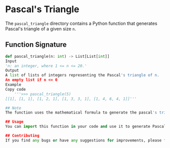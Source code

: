 # Pascal's Triangle

The `pascal_triangle` directory contains a Python function that generates Pascal's triangle of a given size `n`.

## Function Signature
```python
def pascal_triangle(n: int) -> List[List[int]]
Input
'n: an integer, where 1 <= n <= 20.'
Output
A list of lists of integers representing the Pascal's triangle of n.
An empty list if n <= 0
Example
Copy code
    '''>>> pascal_triangle(5)
[[1], [1, 1], [1, 2, 1], [1, 3, 3, 1], [1, 4, 6, 4, 1]]'''

## Note
The function uses the mathematical formula to generate the pascal's triangle, where the element at ith row and jth column is 'C(i, j) = C(i-1, j-1) + C(i-1, j) .'

## Usage
You can import this function in your code and use it to generate Pascal's triangle for any given input.

## Contributing
If you find any bugs or have any suggestions for improvements, please feel free to submit an issue or a pull request.


